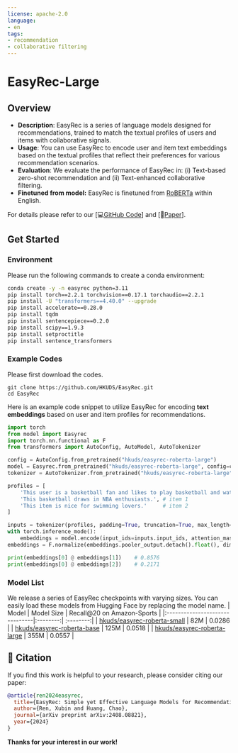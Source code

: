 ```yaml
---
license: apache-2.0
language:
- en
tags:
- recommendation
- collaborative filtering
---
```


# EasyRec-Large

## Overview

- **Description**: EasyRec is a series of language models designed for recommendations, trained to match the textual profiles of users and items with collaborative signals.
- **Usage**: You can use EasyRec to encode user and item text embeddings based on the textual profiles that reflect their preferences for various recommendation scenarios.
- **Evaluation**: We evaluate the performance of EasyRec in: (i) Text-based zero-shot recommendation and (ii) Text-enhanced collaborative filtering.
- **Finetuned from model:** EasyRec is finetuned from [RoBERTa](https://huggingface.co/FacebookAI/roberta-large) within English.

For details please refer to our [💻[GitHub Code](https://github.com/HKUDS/EasyRec)] and [📖[Paper](https://arxiv.org/abs/2408.08821)].

## Get Started

### Environment

Please run the following  commands to create a conda environment:

```bash
conda create -y -n easyrec python=3.11
pip install torch==2.2.1 torchvision==0.17.1 torchaudio==2.2.1
pip install -U "transformers==4.40.0" --upgrade
pip install accelerate==0.28.0
pip install tqdm
pip install sentencepiece==0.2.0
pip install scipy==1.9.3
pip install setproctitle
pip install sentence_transformers
```

### Example Codes
Please first download the codes.
```ssh
git clone https://github.com/HKUDS/EasyRec.git
cd EasyRec
```

Here is an example code snippet to utilize EasyRec for encoding **text embeddings** based on user and item profiles for recommendations.

```Python
import torch
from model import Easyrec
import torch.nn.functional as F
from transformers import AutoConfig, AutoModel, AutoTokenizer

config = AutoConfig.from_pretrained("hkuds/easyrec-roberta-large")
model = Easyrec.from_pretrained("hkuds/easyrec-roberta-large", config=config,)
tokenizer = AutoTokenizer.from_pretrained("hkuds/easyrec-roberta-large", use_fast=False,)

profiles = [
    'This user is a basketball fan and likes to play basketball and watch NBA games.', # user
    'This basketball draws in NBA enthusiasts.', # item 1
    'This item is nice for swimming lovers.'     # item 2
]

inputs = tokenizer(profiles, padding=True, truncation=True, max_length=512, return_tensors="pt")
with torch.inference_mode():
    embeddings = model.encode(input_ids=inputs.input_ids, attention_mask=inputs.attention_mask)
embeddings = F.normalize(embeddings.pooler_output.detach().float(), dim=-1)

print(embeddings[0] @ embeddings[1])    # 0.8576
print(embeddings[0] @ embeddings[2])    # 0.2171
```

### Model List
We release a series of EasyRec checkpoints with varying sizes. You can easily load these models from Hugging Face by replacing the model name.
|              Model              | Model Size | Recall@20 on Amazon-Sports |
|:-------------------------------|:--------:| :--------:|
| [hkuds/easyrec-roberta-small](https://huggingface.co/hkuds/easyrec-roberta-small) |  82M  | 0.0286 |
| [hkuds/easyrec-roberta-base](https://huggingface.co/hkuds/easyrec-roberta-base)   |  125M  | 0.0518  |
| [hkuds/easyrec-roberta-large](https://huggingface.co/hkuds/easyrec-roberta-large) |  355M  | 0.0557  |

## 🌟 Citation
If you find this work is helpful to your research, please consider citing our paper:
```bibtex
@article{ren2024easyrec,
  title={EasyRec: Simple yet Effective Language Models for Recommendation},
  author={Ren, Xubin and Huang, Chao},
  journal={arXiv preprint arXiv:2408.08821},
  year={2024}
}
```
**Thanks for your interest in our work!**